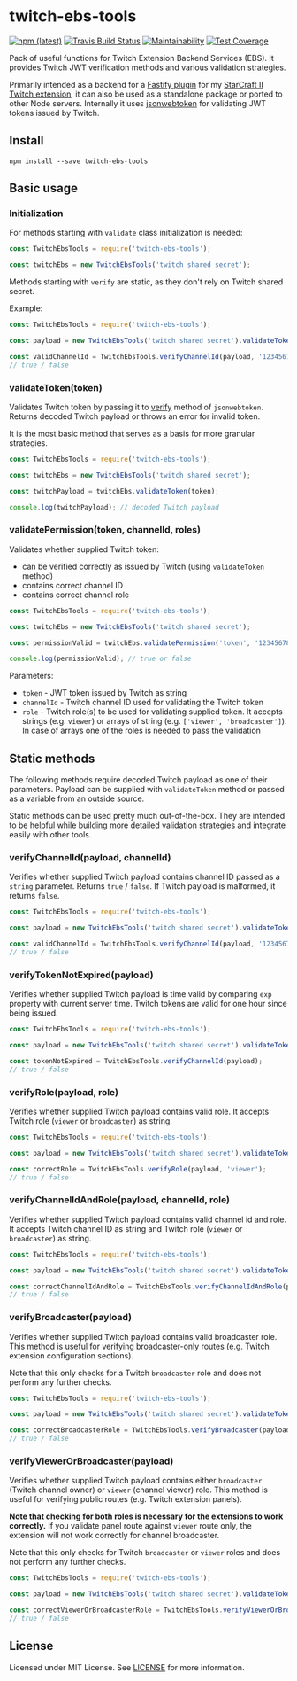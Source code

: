 # twitch-ebs-tools

[![npm (latest)](https://img.shields.io/npm/v/twitch-ebs-tools/latest.svg)](https://www.npmjs.com/package/twitch-ebs-tools)
[![Travis Build Status](https://travis-ci.org/lukemnet/twitch-ebs-tools.svg?branch=master)](https://travis-ci.org/lukemnet/twitch-ebs-tools)
[![Maintainability](https://api.codeclimate.com/v1/badges/975f0ed290bbe152a5c9/maintainability)](https://codeclimate.com/github/lukemnet/twitch-ebs-tools/maintainability)
[![Test Coverage](https://api.codeclimate.com/v1/badges/975f0ed290bbe152a5c9/test_coverage)](https://codeclimate.com/github/lukemnet/twitch-ebs-tools/test_coverage)


Pack of useful functions for Twitch Extension Backend Services (EBS). It provides Twitch JWT verification methods and various validation strategies.

Primarily intended as a backend for a [Fastify plugin](https://www.npmjs.com/package/fastify-twitch-ebs-tools) for my [StarCraft II Twitch extension](https://dashboard.twitch.tv/extensions/wg56zk271bqja047pknv3pk65m0rbr), it can also be used as a standalone package or ported to other Node servers. Internally it uses [jsonwebtoken](https://www.npmjs.com/package/jsonwebtoken) for validating JWT tokens issued by Twitch.

## Install

```
npm install --save twitch-ebs-tools
```

## Basic usage

### Initialization

For methods starting with `validate` class initialization is needed:

```js
const TwitchEbsTools = require('twitch-ebs-tools');

const twitchEbs = new TwitchEbsTools('twitch shared secret');
```

Methods starting with `verify` are static, as they don't rely on Twitch shared secret.

Example:

```js
const TwitchEbsTools = require('twitch-ebs-tools');

const payload = new TwitchEbsTools('twitch shared secret').validateToken('token');

const validChannelId = TwitchEbsTools.verifyChannelId(payload, '123456789');
// true / false
```

### validateToken(token)

Validates Twitch token by passing it to [verify](https://www.npmjs.com/package/jsonwebtoken#jwtverifytoken-secretorpublickey-options-callback) method of `jsonwebtoken`. Returns decoded Twitch payload or throws an error for invalid token.

It is the most basic method that serves as a basis for more granular strategies.

```js
const TwitchEbsTools = require('twitch-ebs-tools');

const twitchEbs = new TwitchEbsTools('twitch shared secret');

const twitchPayload = twitchEbs.validateToken(token);

console.log(twitchPayload); // decoded Twitch payload
```

### validatePermission(token, channelId, roles)

Validates whether supplied Twitch token:

* can be verified correctly as issued by Twitch (using `validateToken` method)
* contains correct channel ID
* contains correct channel role

```js
const TwitchEbsTools = require('twitch-ebs-tools');

const twitchEbs = new TwitchEbsTools('twitch shared secret');

const permissionValid = twitchEbs.validatePermission('token', '123456789', [ 'viewer', 'broadcaster' ]);

console.log(permissionValid); // true or false
```

Parameters:

* `token` - JWT token issued by Twitch as string
* `channelId` - Twitch channel ID used for validating the Twitch token
* `role` - Twitch role(s) to be used for validating supplied token. It accepts strings (e.g. `viewer`) or arrays of string (e.g. `['viewer', 'broadcaster']`). In case of arrays one of the roles is needed to pass the validation

## Static methods

The following methods require decoded Twitch payload as one of their parameters. Payload can be supplied with `validateToken` method or passed as a variable from an outside source.

Static methods can be used pretty much out-of-the-box. They are intended to be helpful while building more detailed validation strategies and integrate easily with other tools.

### verifyChannelId(payload, channelId)

Verifies whether supplied Twitch payload contains channel ID passed as a `string` parameter. Returns `true` / `false`. If Twitch payload is malformed, it returns `false`.

```js
const TwitchEbsTools = require('twitch-ebs-tools');

const payload = new TwitchEbsTools('twitch shared secret').validateToken('token');

const validChannelId = TwitchEbsTools.verifyChannelId(payload, '123456789');
// true / false
```

### verifyTokenNotExpired(payload)

Verifies whether supplied Twitch payload is time valid by comparing `exp` property with current server time. Twitch tokens are valid for one hour since being issued.

```js
const TwitchEbsTools = require('twitch-ebs-tools');

const payload = new TwitchEbsTools('twitch shared secret').validateToken('token');

const tokenNotExpired = TwitchEbsTools.verifyChannelId(payload);
// true / false
```

### verifyRole(payload, role)

Verifies whether supplied Twitch payload contains valid role. It accepts Twitch role (`viewer` or `broadcaster`) as string.

```js
const TwitchEbsTools = require('twitch-ebs-tools');

const payload = new TwitchEbsTools('twitch shared secret').validateToken('token');

const correctRole = TwitchEbsTools.verifyRole(payload, 'viewer');
// true / false
```

### verifyChannelIdAndRole(payload, channelId, role)

Verifies whether supplied Twitch payload contains valid channel id and role. It accepts Twitch channel ID as string and Twitch role (`viewer` or `broadcaster`) as string.

```js
const TwitchEbsTools = require('twitch-ebs-tools');

const payload = new TwitchEbsTools('twitch shared secret').validateToken('token');

const correctChannelIdAndRole = TwitchEbsTools.verifyChannelIdAndRole(payload, 'viewer');
// true / false
```

### verifyBroadcaster(payload)

Verifies whether supplied Twitch payload contains valid broadcaster role. This method is useful for verifying broadcaster-only routes (e.g. Twitch extension configuration sections).

Note that this only checks for a Twitch `broadcaster` role and does not perform any further checks.

```js
const TwitchEbsTools = require('twitch-ebs-tools');

const payload = new TwitchEbsTools('twitch shared secret').validateToken('token');

const correctBroadcasterRole = TwitchEbsTools.verifyBroadcaster(payload);
// true / false
```
### verifyViewerOrBroadcaster(payload)

Verifies whether supplied Twitch payload contains either `broadcaster` (Twitch channel owner) or `viewer` (channel viewer) role. This method is useful for verifying public routes (e.g. Twitch extension panels).

**Note that checking for both roles is necessary for the extensions to work correctly.** If you validate panel route against `viewer` route only, the extension will not work correctly for channel broadcaster.

Note that this only checks for Twitch `broadcaster` or `viewer` roles and does not perform any further checks.

```js
const TwitchEbsTools = require('twitch-ebs-tools');

const payload = new TwitchEbsTools('twitch shared secret').validateToken('token');

const correctViewerOrBroadcasterRole = TwitchEbsTools.verifyViewerOrBroadcaster(payload);
// true / false
```

## License

Licensed under MIT License. See [LICENSE](https://raw.githubusercontent.com/lukemnet/twitch-ebs-tools/master/LICENSE) for more information.
